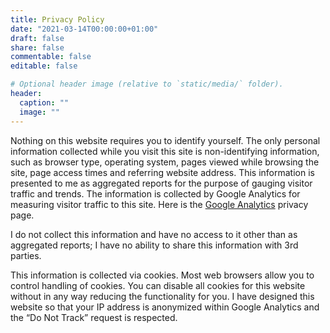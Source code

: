 ```yaml
---
title: Privacy Policy
date: "2021-03-14T00:00:00+01:00"
draft: false
share: false
commentable: false
editable: false

# Optional header image (relative to `static/media/` folder).
header:
  caption: ""
  image: ""
---
```


Nothing on this website requires you to identify yourself. The only personal information collected while you visit this site is non-identifying information, such as browser type, operating system, pages viewed while browsing the site, page access times and referring website address. This information is presented to me as aggregated reports for the purpose of gauging visitor traffic and trends. The information is collected by Google Analytics for measuring visitor traffic to this site. Here is the [Google Analytics](https://support.google.com/analytics/answer/6004245) privacy page.

I do not collect this information and have no access to it other than as aggregated reports; I have no ability to share this information with 3rd parties. 

This information is collected via cookies. Most web browsers allow you to control handling of cookies. You can disable all cookies for this website without in any way reducing the functionality for you. I have designed this website so that your IP address is anonymized within Google Analytics and the “Do Not Track” request is respected.

